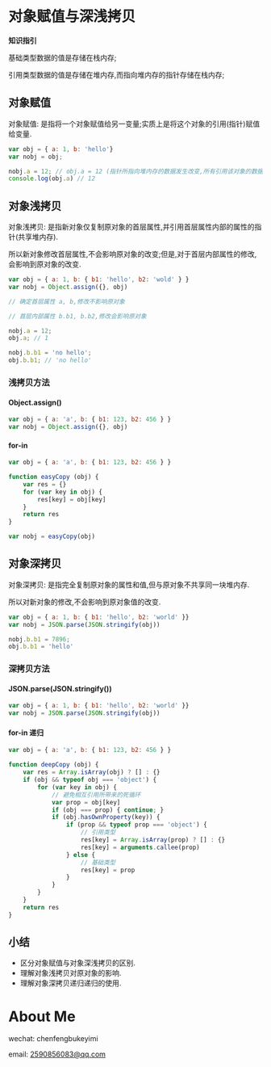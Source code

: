 # 对象赋值与深浅拷贝

**知识指引**

基础类型数据的值是存储在栈内存;

引用类型数据的值是存储在堆内存,而指向堆内存的指针存储在栈内存;



## 对象赋值

对象赋值: 是指将一个对象赋值给另一变量;实质上是将这个对象的引用(指针)赋值给变量.



```js
var obj = { a: 1, b: 'hello'}
var nobj = obj;

nobj.a = 12; // obj.a = 12 (指针所指向堆内存的数据发生改变,所有引用该对象的数据也发生变化)
console.log(obj.a) // 12
```





## 对象浅拷贝

对象浅拷贝: 是指新对象仅复制原对象的首层属性,并引用首层属性内部的属性的指针(共享堆内存).

所以新对象修改首层属性,不会影响原对象的改变;但是,对于首层内部属性的修改,会影响到原对象的改变.



```js
var obj = { a: 1, b: { b1: 'hello', b2: 'wold' } }
var nobj = Object.assign({}, obj)

// 确定首层属性 a, b,修改不影响原对象

// 首层内部属性 b.b1, b.b2,修改会影响原对象

nobj.a = 12;
obj.a; // 1

nobj.b.b1 = 'no hello';
obj.b.b1; // 'no hello'
```



### 浅拷贝方法

#### Object.assign()

```js
var obj = { a: 'a', b: { b1: 123, b2: 456 } }
var nobj = Object.assign({}, obj)
```



#### for-in

```js
var obj = { a: 'a', b: { b1: 123, b2: 456 } }

function easyCopy (obj) {
    var res = {}
    for (var key in obj) {
        res[key] = obj[key]
    }
    return res
}

var nobj = easyCopy(obj)
```





## 对象深拷贝

对象深拷贝: 是指完全复制原对象的属性和值,但与原对象不共享同一块堆内存.

所以对新对象的修改,不会影响到原对象值的改变.



```js
var obj = { a: 1, b: { b1: 'hello', b2: 'world' }}
var nobj = JSON.parse(JSON.stringify(obj))

nobj.b.b1 = 7896;
obj.b.b1 = 'hello'
```



### 深拷贝方法

#### JSON.parse(JSON.stringify())

```js
var obj = { a: 1, b: { b1: 'hello', b2: 'world' }}
var nobj = JSON.parse(JSON.stringify(obj))
```



#### for-in 递归

```js
var obj = { a: 'a', b: { b1: 123, b2: 456 } }

function deepCopy (obj) {
    var res = Array.isArray(obj) ? [] : {}
    if (obj && typeof obj === 'object') {
        for (var key in obj) {
            // 避免相互引用所带来的死循环
            var prop = obj[key]
            if (obj === prop) { continue; }
        	if (obj.hasOwnProperty(key)) {
                if (prop && typeof prop === 'object') {
                    // 引用类型
                    res[key] = Array.isArray(prop) ? [] : {}
                    res[key] = arguments.callee(prop)
                } else {
                    // 基础类型
                    res[key] = prop
                }
            }
        }
    }
    return res
}
```



## 小结

- 区分对象赋值与对象深浅拷贝的区别.
- 理解对象浅拷贝对原对象的影响.
- 理解对象深拷贝递归递归的使用.





# About Me

wechat: chenfengbukeyimi

email: 2590856083@qq.com